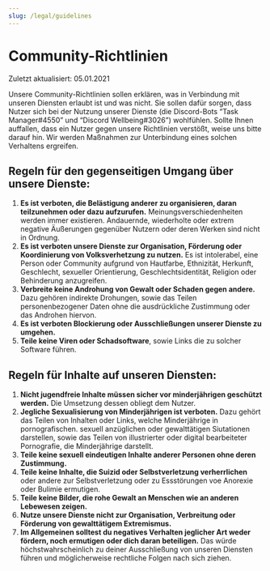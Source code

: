 ```yaml
---
slug: /legal/guidelines
---
```


# Community-Richtlinien

Zuletzt aktualisiert: 05.01.2021

Unsere Community-Richtlinien sollen erklären, was in Verbindung mit unseren Diensten erlaubt ist und was nicht. Sie
sollen dafür sorgen, dass Nutzer sich bei der Nutzung unserer Dienste (die Discord-Bots “Task Manager#4550” und “Discord
Wellbeing#3026”) wohlfühlen. Sollte Ihnen auffallen, dass ein Nutzer gegen unsere Richtlinien verstößt, weise uns bitte
darauf hin. Wir werden Maßnahmen zur Unterbindung eines solchen Verhaltens ergreifen.

## Regeln für den gegenseitigen Umgang über unsere Dienste:

1. **Es ist verboten, die Belästigung anderer zu organisieren, daran teilzunehmen oder dazu aufzurufen.**
   Meinungsverschiedenheiten werden immer existieren. Andauernde, wiederholte oder extrem negative Äußerungen gegenüber
   Nutzern oder deren Werken sind nicht in Ordnung.
2. **Es ist verboten unsere Dienste zur Organisation, Förderung oder Koordinierung von Volksverhetzung zu nutzen.** Es
   ist intolerabel, eine Person oder Community aufgrund von Hautfarbe, Ethnizität, Herkunft, Geschlecht, sexueller
   Orientierung, Geschlechtsidentität, Religion oder Behinderung anzugreifen.
3. **Verbreite keine Androhung von Gewalt oder Schaden gegen andere.** Dazu gehören indirekte Drohungen, sowie das
   Teilen personenbezogener Daten ohne die ausdrückliche Zustimmung oder das Androhen hiervon.
4. **Es ist verboten Blockierung oder Ausschließungen unserer Dienste zu umgehen.**
5. **Teile keine Viren oder Schadsoftware**, sowie Links die zu solcher Software führen.

## Regeln für Inhalte auf unseren Diensten:

1. **Nicht jugendfreie Inhalte müssen sicher vor minderjährigen geschützt werden.** Die Umsetzung dessen obliegt dem
   Nutzer.
2. **Jegliche Sexualisierung von Minderjährigen ist verboten.** Dazu gehört das Teilen von Inhalten oder Links, welche
   Minderjährige in pornografischen. sexuell anzüglichen oder gewalttätigen Siutationen darstellen, sowie das Teilen von
   illustrierter oder digital bearbeiteter Pornografie, die Minderjährige darstellt.
3. **Teile keine sexuell eindeutigen Inhalte anderer Personen ohne deren Zustimmung.**
4. **Teile keine Inhalte, die Suizid oder Selbstverletzung verherrlichen** oder andere zur Selbstverletzung oder zu
   Essstörungen voe Anorexie oder Bulimie ermutigen.
5. **Teile keine Bilder, die rohe Gewalt an Menschen wie an anderen Lebewesen zeigen.**
6. **Nutze unsere Dienste nicht zur Organisation, Verbreitung oder Förderung von gewalttätigem Extremismus.**
7. **Im Allgemeinen solltest du negatives Verhalten jeglicher Art weder fördern, noch ermutigen oder dich daran
   beteiligen.** Das würde höchstwahrscheinlich zu deiner Ausschließung von unseren Diensten führen und möglicherweise
   rechtliche Folgen nach sich ziehen.